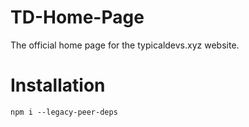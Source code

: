 # TD-Home-Page

The official home page for the typicaldevs.xyz website.

# Installation

`npm i --legacy-peer-deps`